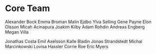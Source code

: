 # Core Team
Alexander Bock
Emma Broman
Malin Ejdbo
Ylva Selling
Gene Payne
Elon Olsson
Micah Acinapura
Joakim Kilby
Adam Rohdin
Andreas Engberg
Megan Villa


Jonathas Costa
Emil Axelsson
Kalle Bladin
Jonas Strandstedt
Michal Marcinkowski
Lovisa Hassler
Corrie Roe
Eric Myers
